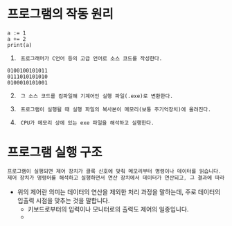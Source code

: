 # 프로그램의 작동 원리

```
a := 1
a += 2
print(a)

```

1. ` 프로그래머가 C언어 등의 고급 언어로 소스 코드를 작성한다.`

```
0100100101011
0111010101010
0100010101001

```

2. `` 그 소스 코드를 컴파일해 기계어인 실행 파일(.exe)로 변환한다.``

3. ` 프로그램이 실행될 때 실행 파일의 복사본이 메모리(보통 주기억장치)에 올려진다.`

4. ` CPU가 메모리 상에 있는 exe 파일을 해석하고 실행한다.`


# 프로그램 실행 구조

```c
프로그램이 실행되면 제어 장치가 클록 신호에 맞춰 메모리부터 명령이나 데이터를 읽습니다.
제어 장치가 명령어를 해석하고 실행하면서 연산 장치에서 데이터가 연산되고, 그 결과에 따라 제어 장치가 컴퓨터 전체를 제어합니다.
```

- 위의 제어란 의미는 데이터의 연산을 제외한 처리 과정을 말하는데, 주로 데이터의 입출력 시점을 맞추는 것을 말합니다.
    - 키보드로부터의 입력이나 모니터로의 출력도 제어의 일종입니다.
    - 

